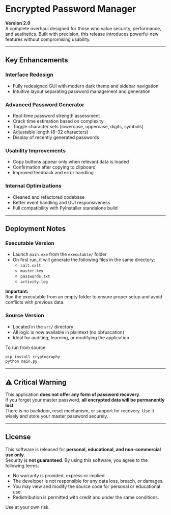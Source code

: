 # Encrypted Password Manager

**Version 2.0**  
A complete overhaul designed for those who value security, performance, and aesthetics. Built with precision, this release introduces powerful new features without compromising usability.

---

## Key Enhancements

### Interface Redesign
- Fully redesigned GUI with modern dark theme and sidebar navigation  
- Intuitive layout separating password management and generation  

### Advanced Password Generator
- Real-time password strength assessment  
- Crack time estimation based on complexity  
- Toggle character sets (lowercase, uppercase, digits, symbols)  
- Adjustable length (8–32 characters)  
- Display of recently generated passwords

### Usability Improvements
- Copy buttons appear only when relevant data is loaded  
- Confirmation after copying to clipboard  
- Improved feedback and error handling  

### Internal Optimizations
- Cleaned and refactored codebase  
- Better event handling and GUI responsiveness  
- Full compatibility with PyInstaller standalone build  

---

## Deployment Notes

### Executable Version
- Launch `main.exe` from the `executable/` folder  
- On first run, it will generate the following files in the same directory:
  - `salt.salt`
  - `master.key`
  - `passwords.txt`
  - `activity.log`

**Important:**  
Run the executable from an empty folder to ensure proper setup and avoid conflicts with previous data.

### Source Version
- Located in the `src/` directory  
- All logic is now available in plaintext (no obfuscation)  
- Ideal for auditing, learning, or modifying the application

To run from source:
```bash
pip install cryptography
python main.py
```

---

## ⚠️ Critical Warning

This application **does not offer any form of password recovery**.  
If you forget your master password, **all encrypted data will be permanently lost**.  
There is no backdoor, reset mechanism, or support for recovery. Use it wisely and store your master password securely.

---

## License

This software is released for **personal, educational, and non-commercial use only**.  
Security is **not guaranteed**. By using this software, you agree to the following terms:

- No warranty is provided, express or implied.  
- The developer is not responsible for any data loss, breach, or damages.  
- You may view and modify the source code for personal or educational use.  
- Redistribution is permitted with credit and under the same conditions.  

Use at your own risk.
